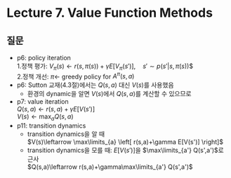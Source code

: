 # Lecture 7. Value Function Methods

## 질문
- p6: policy iteration  
  1.정책 평가:
  $V_\pi(s)\leftarrow r(s,\pi(s))+\gamma E\left[V_\pi(s')\right], \quad s'\sim p(s'|s,\pi(s))$$  
  2.정책 개선:
  $\pi\leftarrow$ greedy policy for $A^\pi(s,a)$  
- p6: Sutton 교재(4.3절)에서는 $Q(s,a)$ 대신 $V(s)$를 사용했음  
  - 환경의 dynamic을 알면 $V(s)$에서 $Q(s,a)$를 계산할 수 있으므로  
- p7: value iteration    
  $Q(s,a)\leftarrow r(s,a)+\gamma E[V(s')]$    
  $V(s)\leftarrow \max_a Q(s,a)$
- p11: transition dynamics
  - transition dynamics을 알 때  
    $V(s)\leftarrow \max\limits_{a} \left[ r(s,a)+\gamma E[V(s')] \right]$
  - transition dynamics을 모를 때: $E[V(s')]$을 $\max\limits_{a'} Q(s',a')$로 근사  
    $Q(s,a)\leftarrow r(s,a)+\gamma\max\limits_{a'} Q(s',a')$
  


